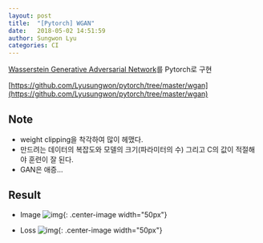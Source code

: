 ```yaml
---
layout: post
title:  "[Pytorch] WGAN"
date:   2018-05-02 14:51:59
author: Sungwon Lyu
categories: CI
---
```


[Wasserstein Generative Adversarial Network](https://lyusungwon.github.io/dl/2018/03/12/wgan.html)를 Pytorch로 구현

[https://github.com/Lyusungwon/pytorch/tree/master/wgan](https://github.com/Lyusungwon/pytorch/tree/master/wgan)

## Note 
- weight clipping을 착각하여 많이 헤맸다.
- 만드려는 데이터의 복잡도와 모델의 크기(파라미터의 수) 그리고 C의 값이 적절해야 훈련이 잘 된다.
- GAN은 애증...

## Result
- Image
![img](/assets/images/wganpy1.png){: .center-image width="50px"}

- Loss
![img](/assets/images/wganpy2.png){: .center-image width="50px"}
